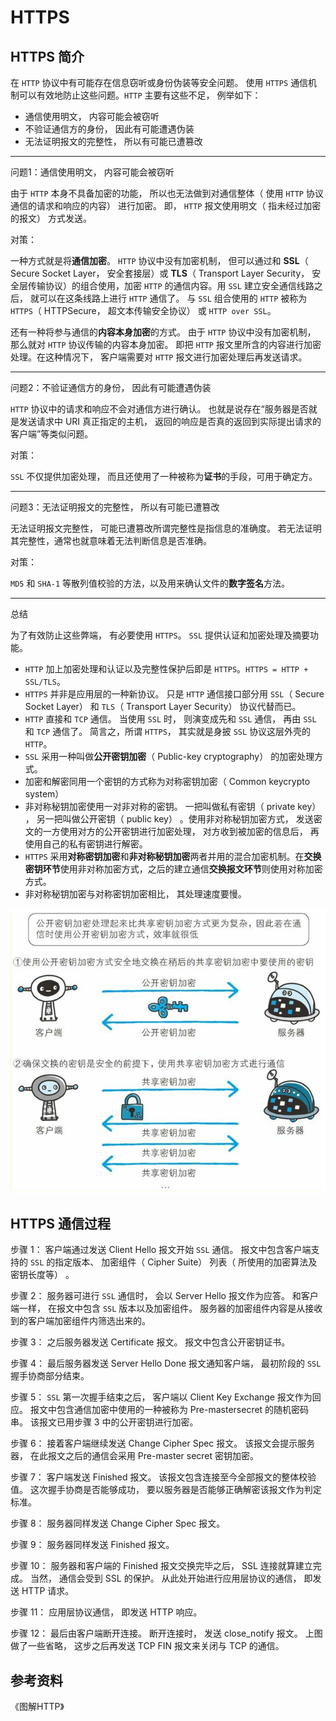 # HTTPS

## HTTPS 简介

在 `HTTP` 协议中有可能存在信息窃听或身份伪装等安全问题。 使用 `HTTPS` 通信机制可以有效地防止这些问题。`HTTP` 主要有这些不足， 例举如下：

- 通信使用明文， 内容可能会被窃听
- 不验证通信方的身份， 因此有可能遭遇伪装
- 无法证明报文的完整性， 所以有可能已遭篡改

---

问题1：通信使用明文， 内容可能会被窃听

由于 `HTTP` 本身不具备加密的功能， 所以也无法做到对通信整体（ 使用 `HTTP` 协议通信的请求和响应的内容） 进行加密。 即， `HTTP` 报文使用明文（ 指未经过加密的报文） 方式发送。

对策：

一种方式就是将**通信加密**。 `HTTP` 协议中没有加密机制， 但可以通过和 **SSL**（ Secure Socket Layer， 安全套接层）或 **TLS**（ Transport Layer Security， 安全层传输协议）的组合使用，加密 `HTTP` 的通信内容。用 `SSL` 建立安全通信线路之后， 就可以在这条线路上进行 `HTTP` 通信了。 与 `SSL` 组合使用的 `HTTP` 被称为 `HTTPS`（ HTTPSecure， 超文本传输安全协议） 或 `HTTP over SSL`。

还有一种将参与通信的**内容本身加密**的方式。 由于 `HTTP` 协议中没有加密机制， 那么就对 `HTTP` 协议传输的内容本身加密。 即把 `HTTP` 报文里所含的内容进行加密处理。在这种情况下， 客户端需要对 `HTTP` 报文进行加密处理后再发送请求。

---

问题2：不验证通信方的身份， 因此有可能遭遇伪装

`HTTP` 协议中的请求和响应不会对通信方进行确认。 也就是说存在“服务器是否就是发送请求中 URI 真正指定的主机， 返回的响应是否真的返回到实际提出请求的客户端”等类似问题。

对策：

`SSL` 不仅提供加密处理， 而且还使用了一种被称为**证书**的手段，可用于确定方。

---

问题3：无法证明报文的完整性， 所以有可能已遭篡改

无法证明报文完整性， 可能已遭篡改所谓完整性是指信息的准确度。 若无法证明其完整性，通常也就意味着无法判断信息是否准确。

对策：

`MD5` 和 `SHA-1` 等散列值校验的方法，以及用来确认文件的**数字签名**方法。

---

总结

为了有效防止这些弊端， 有必要使用 `HTTPS`。 `SSL` 提供认证和加密处理及摘要功能。

- `HTTP` 加上加密处理和认证以及完整性保护后即是 `HTTPS`。`HTTPS = HTTP + SSL/TLS`。
- `HTTPS` 并非是应用层的一种新协议。 只是 `HTTP` 通信接口部分用 `SSL`（ Secure Socket Layer） 和 `TLS`（ Transport Layer Security） 协议代替而已。
- `HTTP` 直接和 `TCP` 通信。 当使用 `SSL` 时， 则演变成先和 `SSL` 通信， 再由 `SSL` 和 `TCP` 通信了。 简言之，所谓 `HTTPS`， 其实就是身披 `SSL` 协议这层外壳的 `HTTP`。
- `SSL` 采用一种叫做**公开密钥加密**（ Public-key cryptography） 的加密处理方式。
- 加密和解密同用一个密钥的方式称为对称密钥加密（ Common keycrypto system）
- 非对称秘钥加密使用一对非对称的密钥。 一把叫做私有密钥（ private key） ， 另一把叫做公开密钥（ public key） 。使用非对称秘钥加密方式， 发送密文的一方使用对方的公开密钥进行加密处理， 对方收到被加密的信息后， 再使用自己的私有密钥进行解密。
- `HTTPS` 采用**对称密钥加密**和**非对称秘钥加密**两者并用的混合加密机制。在**交换密钥环节**使用非对称加密方式，之后的建立通信**交换报文环节**则使用对称加密方式。
- 非对称秘钥加密与对称密钥加密相比， 其处理速度要慢。

![web](./assets/https1.png)

## HTTPS 通信过程

步骤 1： 客户端通过发送 Client Hello 报文开始 `SSL` 通信。 报文中包含客户端支持的 `SSL` 的指定版本、 加密组件（ Cipher Suite） 列表（ 所使用的加密算法及密钥长度等） 。

步骤 2： 服务器可进行 `SSL` 通信时， 会以 Server Hello 报文作为应答。 和客户端一样， 在报文中包含 `SSL` 版本以及加密组件。 服务器的加密组件内容是从接收到的客户端加密组件内筛选出来的。

步骤 3： 之后服务器发送 Certificate 报文。 报文中包含公开密钥证书。

步骤 4： 最后服务器发送 Server Hello Done 报文通知客户端， 最初阶段的 `SSL` 握手协商部分结束。

步骤 5： `SSL` 第一次握手结束之后， 客户端以 Client Key Exchange 报文作为回应。 报文中包含通信加密中使用的一种被称为 Pre-mastersecret 的随机密码串。 该报文已用步骤 3 中的公开密钥进行加密。

步骤 6： 接着客户端继续发送 Change Cipher Spec 报文。 该报文会提示服务器， 在此报文之后的通信会采用 Pre-master secret 密钥加密。

步骤 7： 客户端发送 Finished 报文。 该报文包含连接至今全部报文的整体校验值。 这次握手协商是否能够成功， 要以服务器是否能够正确解密该报文作为判定标准。

步骤 8： 服务器同样发送 Change Cipher Spec 报文。

步骤 9： 服务器同样发送 Finished 报文。

步骤 10： 服务器和客户端的 Finished 报文交换完毕之后， SSL 连接就算建立完成。 当然， 通信会受到 SSL 的保护。 从此处开始进行应用层协议的通信， 即发送 HTTP 请求。

步骤 11： 应用层协议通信， 即发送 HTTP 响应。

步骤 12： 最后由客户端断开连接。 断开连接时， 发送 close_notify 报文。 上图做了一些省略， 这步之后再发送 TCP FIN 报文来关闭与 TCP 的通信。

## 参考资料

《图解HTTP》
